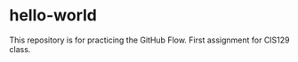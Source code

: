 # hello-world
This repository is for practicing the GitHub Flow.
First assignment for CIS129 class.
